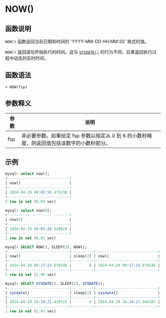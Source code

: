 # NOW()

## 函数说明

`NOW()` 函数返回当前日期和时间的 'YYYY-MM-DD HH:MM:SS' 格式的值。

`NOW()` 返回语句开始执行的时间。这与 [`SYSDATE()`](sysdate.md) 的行为不同，后者返回执行过程中动态的实时时间。

## 函数语法

```
> NOW(fsp)
```

## 参数释义

|  参数   | 说明  |
|  ----  | ----  |
| fsp | 非必要参数。如果给定 fsp 参数以指定从 0 到 6 的小数秒精度，则返回值包括该数字的小数秒部分。|

## 示例

```sql
mysql> select now();
+----------------------------+
| now()                      |
+----------------------------+
| 2024-04-29 08:03:50.479238 |
+----------------------------+
1 row in set (0.03 sec)

mysql> select now(6);
+----------------------------+
| now(6)                     |
+----------------------------+
| 2024-04-29 08:05:26.528629 |
+----------------------------+
1 row in set (0.02 sec)

mysql> SELECT NOW(), SLEEP(2), NOW();
+----------------------------+----------+----------------------------+
| now()                      | sleep(2) | now()                      |
+----------------------------+----------+----------------------------+
| 2024-04-29 08:17:23.876546 |        0 | 2024-04-29 08:17:23.876546 |
+----------------------------+----------+----------------------------+
1 row in set (2.06 sec)

mysql> SELECT SYSDATE(), SLEEP(2), SYSDATE();
+----------------------------+----------+----------------------------+
| sysdate()                  | sleep(2) | sysdate()                  |
+----------------------------+----------+----------------------------+
| 2024-04-29 16:19:21.439725 |        0 | 2024-04-29 16:19:23.440187 |
+----------------------------+----------+----------------------------+
1 row in set (2.01 sec)

```

